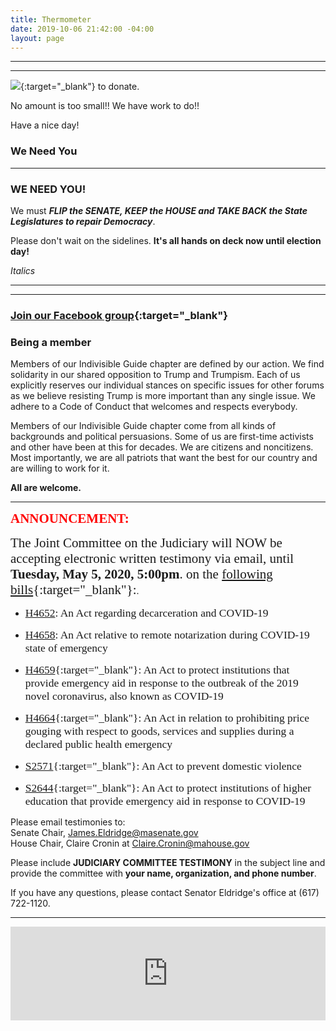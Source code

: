 ```yaml
---
title: Thermometer
date: 2019-10-06 21:42:00 -04:00
layout: page
---
```


---
<p id="demo">
</p>


<script>
// Set the date we're counting down to
var countDownDate = new Date("Nov 3 2020 00:00");

// Update the count down every 1 second
var x = setInterval(function() {

  // Get today's date
  var now = new Date();
    
  // Find the distance between now and the count down date
  var distance = countDownDate - now;
    
  // Time calculations for days
  var days = Math.floor(distance / (1000 * 60 * 60 * 24));
var hours = Math.floor((t%(1000 * 60 * 60 * 24))/(1000 * 60 * 60)); 
var minutes = Math.floor((t % (1000 * 60 * 60)) / (1000 * 60)); 
var seconds = Math.floor((t % (1000 * 60)) / 1000); 

     
  // Output the result in an element with id="demo"
  var test1 = document.getElementById("demo");
  test1.style.font = "italic bold 30px arial,serif"; 
  //test1.style.textAlign = "center";
test1.innerHTML = days + "d " + hours + "h left until Nov 3, 2020!";
     
  // If the count down is over, write some text 
  if (distance < 0) {
    clearInterval(x);
    document.getElementById("demo").innerHTML = "VOTE!";
  }
}, 60*60*1000);
</script>

---





[<img src="https://secure.actblue.com/goals/70268.png?size=large&style=dark"/>](https://secure.actblue.com/donate/indivisibleama411742968?refcode=thermometer){:target="_blank"} to donate.

No amount is too small!!  We have work to do!!

Have a nice day!

### We Need You

---

<meta name="viewport" content="width=device-width, initial-scale=1">

### WE NEED YOU!




We must ***FLIP the SENATE, KEEP the HOUSE and TAKE BACK the State Legislatures to repair Democracy***.

Please don't wait on the sidelines.  **It's all hands on deck now until election day!**

*Italics*


----------


<!-- Begin ActionNetwork Signup Form -->

<link href='https://actionnetwork.org/css/style-embed-v3.css' rel='stylesheet' type='text/css'/>

<script src='https://actionnetwork.org/widgets/v3/form/join-indivisible-acton?format=js&source=widget'></script>

<div id='can-form-area-join-indivisible-acton' style='width: 100%'><!-- this div is the target for our HTML insertion --></div>



----
### [Join our Facebook group](https://www.facebook.com/groups/IndivisibleActon/){:target="_blank"} 

### Being a member
Members of our Indivisible Guide chapter are defined by our action. We find solidarity in our shared opposition to Trump and Trumpism. Each of us explicitly reserves our individual stances on specific issues for other forums as we believe resisting Trump is more important than any single issue. We adhere to a Code of Conduct that welcomes and respects everybody.

Members of our Indivisible Guide chapter come from all kinds of backgrounds and political persuasions. Some of us are first-time activists and other have been at this for decades. We are citizens and noncitizens. Most importantly, we are all patriots that want the best for our country and are willing to work for it.

**All are welcome.**

-----------------
<span style="font-family:Papyrus; font-size:1.5em; color:red;">**ANNOUNCEMENT:**</span>  

<span style="font-family:Papyrus; font-size:1.5em;">The Joint Committee on the Judiciary will NOW be accepting electronic written testimony via email, until **Tuesday, May 5, 2020, 5:00pm**. on the [following bills](https://malegislature.gov/Events/Hearings/Detail/3479){:target="_blank"}:</span>. 

* <span style="font-family:Papyrus; font-size:1.25em;">[H4652](https://malegislature.gov/Bills/191/H4652): An Act regarding decarceration and COVID-19</span>  

* <span style="font-family:Papyrus; font-size:1.25em;">[H4658](https://malegislature.gov/Bills/191/H4658): An Act relative to remote notarization during COVID-19 state of emergency</span>  

* <span style="font-family:Papyrus; font-size:1.25em;">[H4659](https://malegislature.gov/Bills/191/H4659){:target="_blank"}: An Act to protect institutions that provide emergency aid in response to the outbreak of the 2019 novel coronavirus, also known as COVID-19</span>  

* <span style="font-family:Papyrus; font-size:1.25em;">[H4664](https://malegislature.gov/Bills/191/H4664){:target="_blank"}: An Act in relation to prohibiting price gouging with respect to goods, services and supplies during a declared public health emergency</span>  

* <span style="font-family:Papyrus; font-size:1.25em;">[S2571](https://malegislature.gov/Bills/191/S2571){:target="_blank"}: An Act to prevent domestic violence</span>  

* <span style="font-family:Papyrus; font-size:1.25em;">[S2644](https://malegislature.gov/Bills/191/S2664){:target="_blank"}: An Act to protect institutions of higher education that provide emergency aid in response to COVID-19</span>  

Please email testimonies to:  
Senate Chair, [James.Eldridge@masenate.gov](mailto:James.Eldridge@masenate.gov)  
House Chair, Claire Cronin at [Claire.Cronin@mahouse.gov](mailto:Claire.Cronin@mahouse.gov)  

Please include **JUDICIARY COMMITTEE TESTIMONY** in the subject line and provide the committee with **your name, organization, and phone number**.  

If you have any questions, please contact Senator Eldridge's office at (617) 722-1120.  


----------

<iframe src="https://www.mobilize.us/embed/indivisibleacton-area/feed/"
	style="border:none;"
	width="100%"
	id="mobilize-feed-iframe">
</iframe>

<script src="https://cdnjs.cloudflare.com/ajax/libs/iframe-resizer/3.6.1/iframeResizer.min.js">
</script>

<script>iFrameResize({}, '#mobilize-feed-iframe')</script>
